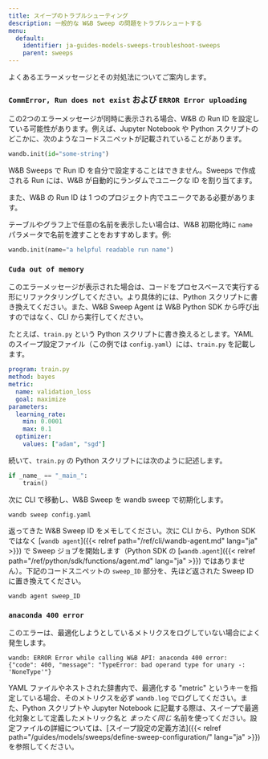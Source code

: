```yaml
---
title: スイープのトラブルシューティング
description: 一般的な W&B Sweep の問題をトラブルシュートする
menu:
  default:
    identifier: ja-guides-models-sweeps-troubleshoot-sweeps
    parent: sweeps
---
```


よくあるエラーメッセージとその対処法についてご案内します。

### `CommError, Run does not exist` および `ERROR Error uploading`

この2つのエラーメッセージが同時に表示される場合、W&B の Run ID を設定している可能性があります。例えば、Jupyter Notebook や Python スクリプトのどこかに、次のようなコードスニペットが記載されていることがあります。

```python
wandb.init(id="some-string")
```

W&B Sweeps で Run ID を自分で設定することはできません。Sweeps で作成される Run には、W&B が自動的にランダムでユニークな ID を割り当てます。

また、W&B の Run ID は 1 つのプロジェクト内でユニークである必要があります。

テーブルやグラフ上で任意の名前を表示したい場合は、W&B 初期化時に `name` パラメータで名前を渡すことをおすすめします。例:

```python
wandb.init(name="a helpful readable run name")
```

### `Cuda out of memory`

このエラーメッセージが表示された場合は、コードをプロセスベースで実行する形にリファクタリングしてください。より具体的には、Python スクリプトに書き換えてください。また、W&B Sweep Agent は W&B Python SDK から呼び出すのではなく、CLI から実行してください。

たとえば、`train.py` という Python スクリプトに書き換えるとします。YAML のスイープ設定ファイル（この例では `config.yaml`）には、`train.py` を記載します。

```yaml
program: train.py
method: bayes
metric:
  name: validation_loss
  goal: maximize
parameters:
  learning_rate:
    min: 0.0001
    max: 0.1
  optimizer:
    values: ["adam", "sgd"]
```

続いて、`train.py` の Python スクリプトには次のように記述します。

```python
if _name_ == "_main_":
    train()
```

次に CLI で移動し、W&B Sweep を wandb sweep で初期化します。

```shell
wandb sweep config.yaml
```

返ってきた W&B Sweep ID をメモしてください。次に CLI から、Python SDK ではなく [`wandb agent`]({{< relref path="/ref/cli/wandb-agent.md" lang="ja" >}}) で Sweep ジョブを開始します（Python SDK の [`wandb.agent`]({{< relref path="/ref/python/sdk/functions/agent.md" lang="ja" >}}) ではありません）。下記のコードスニペットの `sweep_ID` 部分を、先ほど返された Sweep ID に置き換えてください。

```shell
wandb agent sweep_ID
```

### `anaconda 400 error`

このエラーは、最適化しようとしているメトリクスをログしていない場合によく発生します。

```shell
wandb: ERROR Error while calling W&B API: anaconda 400 error: 
{"code": 400, "message": "TypeError: bad operand type for unary -: 'NoneType'"}
```

YAML ファイルやネストされた辞書内で、最適化する "metric" というキーを指定している場合、そのメトリクスを必ず `wandb.log` でログしてください。また、Python スクリプトや Jupyter Notebook に記載する際は、スイープで最適化対象として定義したメトリック名と _まったく同じ_ 名前を使ってください。設定ファイルの詳細については、[スイープ設定の定義方法]({{< relref path="/guides/models/sweeps/define-sweep-configuration/" lang="ja" >}}) を参照してください。